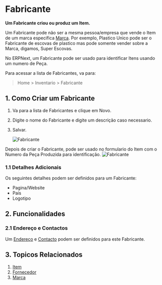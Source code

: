 <!-- add-breadcrumbs -->
# Fabricante

**Um Fabricante criou ou produz um Item.**

Um Fabricante pode não ser a mesma pessoa/empresa que vende o Item de um marca especifica [Marca](/docs/user/manual/pt/vendas/marca). Por exemplo, Plastico Unico pode ser o Fabricante de escovas de plastico mas pode somente vender sobre a Marca, digamos, Super Escovas.

No ERPNext, um Fabricante pode ser usado para identificar Itens usando um numero de Peça.

Para acessar a lista de Fabricantes, va para:
> Home > Inventario > Fabricante

## 1. Como Criar um Fabricante
1. Va para a lista de Fabricantes e clique em Novo.
1. Digite o nome do Fabricante e digite um descrição caso necessario.
1. Salvar.

    ![Fabricante](/docs/assets/img/stock/manufacturer.png)

Depois de criar o Fabricante, pode ser usado no formulario do Item com o Numero da Peça Produzida para identificação.
![Fabricante](/docs/assets/img/stock/manufacturer-part.png)

### 1.1 Detalhes Adicionais
Os seguintes detalhes podem ser definidos para um Fabricante:

* Pagina/Website
* País
* Logotipo

## 2. Funcionalidades
### 2.1 Endereço e Contactos

Um [Endereço](/docs/user/manual/pt/CRM/endereço) e [Contacto](/docs/user/manual/pt/CRM/contacto) podem ser definidos para este Fabricante.

## 3. Topicos Relacionados
1. [Item](/docs/user/manual/pt/inventario/item)
1. [Fornecedor](/docs/user/manual/pt/compras/fornecedor)
1. [Marca](/docs/user/manual/pt/vendas/marca)
